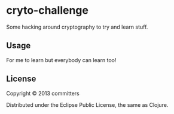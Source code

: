 # cryto-challenge

Some hacking around cryptography to try and learn stuff.

## Usage

For me to learn but everybody can learn too!

## License

Copyright © 2013 committers

Distributed under the Eclipse Public License, the same as Clojure.
